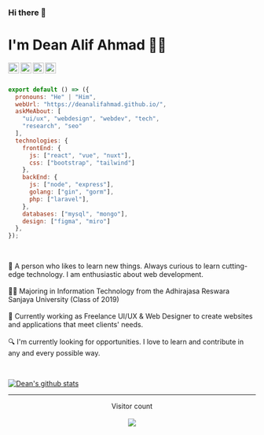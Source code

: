 ### Hi there 👋
# I'm Dean Alif Ahmad 👨‍💻

<a href="[https://www.linkedin.com/in/darshan-j-236793121/](https://www.linkedin.com/in/dean-alif-ahmad-bb6a9a1aa/)">
  <img align="left" alt="Darshan's Linkdein" width="22px" src="https://cdn.jsdelivr.net/npm/simple-icons@v3/icons/linkedin.svg" />
</a>
<a href="https://dribbble.com/deanalifahmad">
  <img align="left" alt="Darshan's Twitter" width="22px" src="https://cdn.jsdelivr.net/npm/simple-icons@v3/icons/dribbble.svg" />
</a>
<a href="https://github.com/deanalifahmad">
  <img align="left" alt="Darshan's Github" width="22px" src="https://cdn.jsdelivr.net/npm/simple-icons@v3/icons/instagram.svg" />
</a>
<a href="https://www.instagram.com/deanalifahmad/">
  <img align="left" alt="Darshan's Medium" width="22px" src="https://cdn.jsdelivr.net/npm/simple-icons@v3/icons/github.svg" />
</a>

<br />
<br />

```js
export default () => ({
  pronouns: "He" | "Him",
  webUrl: "https://deanalifahmad.github.io/",
  askMeAbout: [
    "ui/ux", "webdesign", "webdev", "tech",
    "research", "seo"
  ],
  technologies: {
    frontEnd: {
      js: ["react", "vue", "nuxt"],
      css: ["bootstrap", "tailwind"]
    },
    backEnd: {
      js: ["node", "express"],
      golang: ["gin", "gorm"],
      php: ["laravel"],
    },
    databases: ["mysql", "mongo"],
    design: ["figma", "miro"]
  },
});
```

<br />

🧐 A person who likes to learn new things. Always curious to learn cutting-edge technology. I am enthusiastic about web development.
<br />
<br />
👨‍🎓 Majoring in Information Technology from the Adhirajasa Reswara Sanjaya University (Class of 2019)
<br />
<br />
🎨 Currently working as Freelance UI/UX & Web Designer to create websites and applications that meet clients' needs.
<br />
<br />
🔍 I'm currently looking for opportunities. I love to learn and contribute in any and every possible way.

<br />

[![Dean's github stats](https://github-readme-stats.vercel.app/api?username=deanalifahmad&show_icons=true&theme=radical&hide=["contribs","issues"])](https://github.com/deanalifahmad)

---

<p align="center"> 
  Visitor count<br><br>
  <img src="https://profile-counter.glitch.me/deanalifahmad/count.svg" />
</p>
